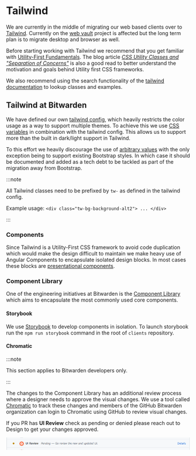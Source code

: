 # Tailwind

We are currently in the middle of migrating our web based clients over to
[Tailwind](https://tailwindcss.com/). Currently on the [web vault](../clients/web-vault/index.mdx)
project is affected but the long term plan is to migrate desktop and browser as well.

Before starting working with Tailwind we recommend that you get familiar with
[Utility-First Fundamentals](https://tailwindcss.com/docs/utility-first). The blog article
[_CSS Utility Classes and "Separation of Concerns"_](https://adamwathan.me/css-utility-classes-and-separation-of-concerns/)
is also a good read to better understand the motivation and goals behind Utility first CSS
frameworks.

We also recommend using the search functionality of the
[tailwind documentation](https://tailwindcss.com/) to lookup classes and examples.

## Tailwind at Bitwarden

We have defined our own
[tailwind config](https://github.com/bitwarden/clients/blob/master/libs/components/tailwind.config.base.js),
which heavily restricts the color usage as a way to support multiple themes. To achieve this we use
[CSS variables](https://developer.mozilla.org/en-US/docs/Web/CSS/Using_CSS_custom_properties) in
combination with the tailwind config. This allows us to support more than the built in dark/light
support in Tailwind.

To this effort we heavily discourage the use of
[arbitrary values](https://tailwindcss.com/docs/adding-custom-styles#using-arbitrary-values) with
the only exception being to support existing Bootstrap styles. In which case it should be documented
and added as a tech debt to be tackled as part of the migration away from Bootstrap.

:::note

All Tailwind classes need to be prefixed by `tw-` as defined in the tailwind config.

Example usage: `<div class="tw-bg-background-alt2"> ... </div>`

:::

### Components

Since Tailwind is a Utility-First CSS framework to avoid code duplication which would make the
design difficult to maintain we make heavy use of Angular Components to encapsulate isolated design
blocks. In most cases these blocks are
[presentational components](https://angular-training-guide.rangle.io/state-management/ngrx/component_architecture).

### Component Library

One of the engineering initiatives at Bitwarden is the
[Component Library](https://github.com/bitwarden/clients/tree/master/libs/components) which aims to
encapsulate the most commonly used core components.

#### Storybook

We use [Storybook](https://storybook.js.org/) to develop components in isolation. To launch
storybook run the `npm run storybook` command in the root of `clients` repository.

#### Chromatic

:::note

This section applies to Bitwarden developers only.

:::

The changes to the Component Library has an additional review process where a designer needs to
approve the visual changes. We use a tool called
[Chromatic](https://www.chromatic.com/builds?appId=622b79f994de1f003a54ce6f) to track these changes
and members of the GitHub Bitwarden organization can login to Chromatic using GitHub to review
visual changes.

If you PR has **UI Review** check as pending or denied please reach out to Design to get your
changes approved.

![Chromatic PR review](chromatic.png)
